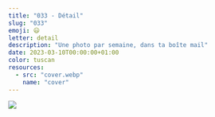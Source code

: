 ```yaml
---
title: "033 - Détail"
slug: "033"
emoji: 😃
letter: detail
description: "Une photo par semaine, dans ta boîte mail"
date: 2023-03-10T00:00:00+01:00
color: tuscan
resources:
  - src: "cover.webp"
    name: "cover"
---
```

![](cover)

